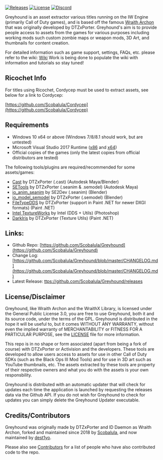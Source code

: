 [![Releases](https://img.shields.io/github/downloads/Scobalula/Greyhound/total.svg)](https://github.com/Scobalula/Greyhound/releases) [![License](https://img.shields.io/github/license/Scobalula/Greyhound.svg)](https://github.com/Scobalula/Greyhound/blob/master/LICENSE) [![Discord](https://img.shields.io/badge/chat-Discord-blue.svg)](https://discord.gg/RyqyThu)

Greyhound is an asset extractor various titles running on the IW Engine (primarily Call of Duty games), and is based off the famous [Wraith Archon](https://github.com/dtzxporter/WraithXArchon/) that was originally developed by DTZxPorter. Greyhound's aim is to provide people access to assets from the games for various purposes including working mods such custom zombie maps or weapon mods, 3D Art, and thumbnails for content creation.

For detailed information such as game support, settings, FAQs, etc. please refer to the wiki: [Wiki](https://scobalula.github.io/Greyhound/) Work is being done to populate the wiki with information and tutorials so stay tuned!

## Ricochet Info

For titles using Ricochet, Cordycep must be used to extract assets, see below for a link to Cordycep:

[https://github.com/Scobalula/Cordycep](https://github.com/Scobalula/Cordycep)

## Requirements

* Windows 10 x64 or above (Windows 7/8/8.1 should work, but are untested)
* Microsoft Visual Studio 2017 Runtime ([x86](https://aka.ms/vs/16/release/vc_redist.x86.exe) and [x64](https://aka.ms/vs/16/release/vc_redist.x64.exe))
* Official copies of the games (only the latest copies from official distributors are tested)

The following tools/plugins are required/recommended for some assets/games:

* [Cast](https://github.com/dtzxporter/Cast) by DTZxPorter (.cast) (Autodesk Maya/Blender)
* [SETools](https://github.com/dtzxporter/SETools) by DTZxPorter (.seanim & .semodel) (Autodesk Maya)
* [io_anim_seanim](https://github.com/SE2Dev/io_anim_seanim) by SE2Dev (.seanim) (Blender)
* [io_model_semodel](https://github.com/dtzxporter/io_model_semodel) by DTZxPorter (.semodel) (Blender)
* [FileTypeDDS](https://github.com/dtzxporter/FileTypeDDS) by DTZxPorter (support in Paint .NET for newer DXGI formats) (Paint .NET)
* [Intel TextureWorks](https://software.intel.com/en-us/articles/intel-texture-works-plugin) by Intel (DDS + Utils) (Photoshop)
* [DarkIris](https://aviacreations.com/modme/index.php?view=topic&tid=831) by DTZxPorter (Texture Utils) (Paint .NET)

## Links:
* Github Repo: [https://github.com/Scobalula/Greyhound](https://github.com/Scobalula/Greyhound)
* Change Log: [https://github.com/Scobalula/Greyhound/blob/master/CHANGELOG.md](https://github.com/Scobalula/Greyhound/blob/master/CHANGELOG.md)
* Latest Release: [ttps://github.com/Scobalula/Greyhound/releases](https://github.com/Scobalula/Greyhound/releases)

## License/Disclaimer

Greyhound, like Wraith Archon and the WraithX Library, is licensed under the General Public License 3.0, you are free to use Greyhound, both it and its source code, under the terms of the GPL. Greyhound is distributed in the hope it will be useful to, but it comes WITHOUT ANY WARRANTY, without even the implied warranty of MERCHANTABILITY or FITNESS FOR A PARTICULAR PURPOSE, see the [LICENSE](https://github.com/Scobalula/Greyhound/blob/master/LICENSE) file for more information.

This repo is in no shape or form associated (apart from being a fork of course) with DTZxPorter or Activision and the developers. These tools are developed to allow users access to assets for use in other Call of Duty SDKs (such as the Black Ops III Mod Tools) and for use in 3D art such as YouTube thumbnails, etc. The assets extracted by these tools are property of their respective owners and what you do with the assets is your own responsbility.

Greyhound is distributed with an automatic updater that will check for updates each time the application is launched by requesting the releases data via the Github API. If you do not wish for Greyhound to check for updates you can simply delete the Greyhound Updater executable.

## Credits/Contributors

Greyhound was originally made by DTZxPorter and ID Daemon as Wraith Archon, forked and maintained since 2018 by [Scobalula](https://github.com/Scobalula), and now maintained by [dest1yo](https://github.com/dest1yo).

Please also see [Contributors](https://github.com/Scobalula/Greyhound/graphs/contributors) for a list of people who have also contributed code to the repo.
